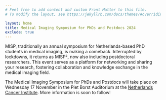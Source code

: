 ```yaml
---
# Feel free to add content and custom Front Matter to this file.
# To modify the layout, see https://jekyllrb.com/docs/themes/#overriding-theme-defaults

layout: home
title: Medical Imaging Symposium for PhDs and Postdocs 2024
exclude: true
---
```


MISP, traditionally an annual symposium for Netherlands-based PhD students in medical imaging, is making a comeback. Interrupted by lockdowns, it returns as MISP², now also including postdoctoral researchers. This event serves as a platform for networking and sharing your research, fostering collaboration and knowledge exchange in the medical imaging field.

The Medical Imaging Symposium for PhDs and Postdocs will take place on Wednesday 17 November in the Piet Borst Auditorium at the [Netherlands Cancer Institute][nki]. More information is soon to follow!

[nki]: https://www.nki.nl/
